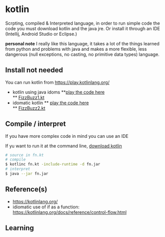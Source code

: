 # kotlin

Scrpting, compiled & Interpreted language, in order to run simple code the code you must download kotlin and  the java jre.  Or install it through an IDE (Intellij, Android Studio or Eclipse.)

__personal note__ I really like this language, it takes a lot of the things learned from python and problems with java and makes a more flexible, less dangerous (null exceptions, no casting, no primitive data types) language.

## Install not needed 
You can run kotlin from https://play.kotlinlang.org/ 
* kotlin using java idoms 
**[play the code here](https://pl.kotl.in/k0BKaC_iS)  
** [FizzBuzz1.kt](FizzBuzz1.kt)
* idomatic kotlin 
** [play the code here](https://pl.kotl.in/xtSJ-tK8T)	
** [FizzBuzz2.kt](FizzBuzz2.kt)
## Compile / interpret
If you have more complex code in mind you can use an IDE

If yu want to run it at the command line, [download kotlin](https://kotlinlang.org/docs/tutorials/command-line.html)
```bash
# source in fn.kt
# compile
$ kotlinc fn.kt -include-runtime -d fn.jar
# interpret
$ java --jar fn.jar
```
## Reference(s)
* https://kotlinlang.org/
* idiomatic use of if as a function: https://kotlinlang.org/docs/reference/control-flow.html
## Learning
